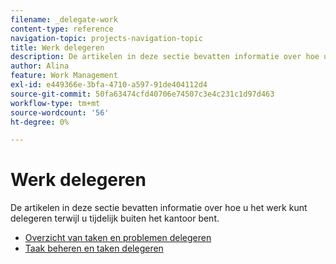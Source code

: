 ```yaml
---
filename: _delegate-work
content-type: reference
navigation-topic: projects-navigation-topic
title: Werk delegeren
description: De artikelen in deze sectie bevatten informatie over hoe u het werk kunt delegeren terwijl u tijdelijk buiten het kantoor bent.
author: Alina
feature: Work Management
exl-id: e449366e-3bfa-4710-a597-91de404112d4
source-git-commit: 50fa63474cfd40706e74507c3e4c231c1d97d463
workflow-type: tm+mt
source-wordcount: '56'
ht-degree: 0%

---
```


# Werk delegeren

De artikelen in deze sectie bevatten informatie over hoe u het werk kunt delegeren terwijl u tijdelijk buiten het kantoor bent.

* [Overzicht van taken en problemen delegeren](../../manage-work/delegate-work/delegate-work-overview.md)
* [Taak beheren en taken delegeren](../../manage-work/delegate-work/how-to-delegate-work.md)
